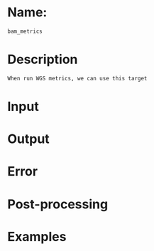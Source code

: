 # Name: 
    bam_metrics

# Description
    When run WGS metrics, we can use this target

# Input


# Output
# Error

# Post-processing

# Examples
